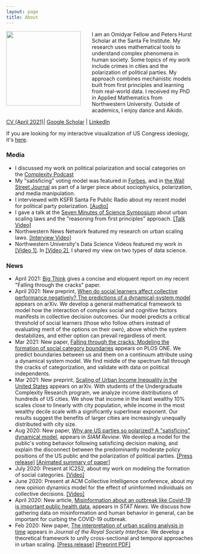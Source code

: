 ```yaml
---
layout: page
title: About
---
```


<img style="float: left; margin: 0px 30px 30px 0px;" src="../files/vcyang_photo_1708.jpg" width = "200"/>
I am an Omidyar Fellow and Peters Hurst Scholar at the Santa Fe Institute. My research uses mathematical tools to understand complex phenomena in human society. Some topics of my work include crimes in cities and the polarization of political parties. My approach combines mechanistic models built from first principles and learning from real-world data. I received my PhD in Applied Mathematics from Northwestern University. Outside of academics, I enjoy dance and Aikido.

[CV (April 2021)](../files/CV_Yang_2020_04.pdf)&#124; [Google Scholar](https://scholar.google.com/citations?user=-dMTyjIAAAAJ&hl=en) &#124; [LinkedIn](https://www.linkedin.com/in/vcyang) 


If you are looking for my interactive visualization of US Congress ideology, it's [here](http://www.vcyang.com/vis_congress/).


### Media 
* I discussed my work on political polarization and social categories on the [Complexity Podcast](https://complexity.simplecast.com/episodes/43)
* My "satisficing" voting model was featured in [Forbes](https://www.forbes.com/sites/kevinanderton/2020/10/27/this-is-the-reason-american-politics-are-so-polarized-infographic/?sh=266cce84187b), and in [the Wall Street Journal](https://www.wsj.com/articles/why-social-media-is-so-good-at-polarizing-us-11603105204) as part of a larger piece about sociophysics, polarization, and media manipulation.
* I interviewed with KSFR Santa Fe Public Radio about my recent model for political party polarization. [[Audio]](https://www.ksfr.org/post/sfi-led-study-asks-political-divisiveness-or-political-games)
* I gave a talk at the [Seven Minutes of Science Symposium](http://rsg.northwestern.edu/w2017.html) about urban scaling laws and the "reasoning from first principles" approach. [[Talk Video]](https://www.youtube.com/watch?v=Xs5ewFzNSYI)
* Northwestern News Network featured my research on urban scaling laws. [[Interview Video]](https://youtu.be/eIiNyI5sWuk?t=18m49s)
* Northwestern University's Data Science Videos featured my work in [[Video 1]](https://youtu.be/9lh6TYon0_I). In [[Video 2]](https://youtu.be/5by2WzQVx9U), I shared my view on two types of data science.


### News 
* April 2021: [Big Think](https://bigthink.com/surprising-science/middle-excluded-politics) gives a concise and eloquent report on my recent "Falling through the cracks" paper. 
* April 2021: New preprint, [When do social learners affect collective performance negatively? The predictions of a dynamical-system model](http://arxiv.org/abs/2104.00770) appears on arXiv. We develop a general mathematical framework to model how the interaction of complex social and cognitive factors manifests in collective decision outcomes. Our model predicts a critical threshold of social learners (those who follow others instead of evaluating merit of the options on their own), above which the system destabilizes, and either option can prevail regardless of merit.  
* Mar 2021: New paper, [Falling through the cracks: Modeling the formation of social category boundaries](https://journals.plos.org/plosone/article?id=10.1371/journal.pone.0247562) appears on PLOS ONE. We predict boundaries between us and them on a continuum attribute using a dynamical system model. We find middle of the spectrum fall through the cracks of categorization, and validate with data on political independents. 
* Mar 2021: New preprint, [Scaling of Urban Income Inequality in the United States](https://arxiv.org/abs/2102.13150) appears on arXiv. With students of the Undergraduate Complexity Research program, we analyze income distributions of hundreds of US cities. We show that income in the least wealthy 10% scales close to linearly with city population, while income in the most wealthy decile scale with a significantly superlinear exponent. Our results suggest the benefits of larger cities are increasingly unequally distributed with city size. 
 * Aug 2020: New paper, [Why are US parties so polarized? A "satisficing" dynamical model](https://epubs.siam.org/doi/ref/10.1137/19M1254246), appears in *SIAM Review*. We develop a model for the public's voting behavior following satisficing decision making, and explain the disconnect between the predominantly moderate policy positions of the US public and the polarization of political parties. [[Press release]](https://santafe.edu/news-center/news/new-model-shows-how-voting-behavior-can-drive-political-parties-apart) [[Animated summary of paper]](https://youtu.be/0a-jALVP1bs)
* July 2020: Present at IC2S2, about my work on modeling the formation of social categories.  [[Video]](https://youtu.be/j5qGxYQu-dQ)
* June 2020: Present at ACM Collective Intelligence conference, about my new opinion dynamics model for the effect of uninformed individuals on collective decisions. [[Video]](https://www.youtube.com/watch?v=94zotD8b7eU&feature=youtu.be)
* April 2020: New article, [Misinformation about an outbreak like Covid-19 is important public health data](https://www.statnews.com/2020/04/07/misinformation-outbreak-is-important-public-health-data/), appears in *STAT News*. We discuss how gathering data on misinformation and human behavior in general, can be important for curbing the COVID-19 outbreak. 
* Feb 2020: New paper, [The interpretation of urban scaling analysis in time](https://royalsocietypublishing.org/doi/10.1098/rsif.2019.0846) appears in *Journal of the Royal Society Interface*. We develop a theoretical framework to unify cross-sectional and temporal approaches in urban scaling. [[Press release]](https://santafe.edu/news-center/news/rosetta-stone-urban-scaling-makes-sense-how-cities-change-across-time-and-space) [[Preprint PDF]](https://papers.ssrn.com/sol3/papers.cfm?abstract_id=3459540)
